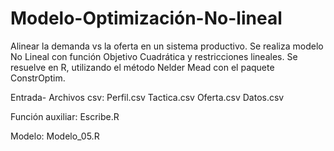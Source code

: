# Modelo-Optimización-No-lineal
Alinear la demanda vs la oferta en un sistema productivo. Se realiza modelo No Lineal con función Objetivo Cuadrática y restricciones lineales. Se resuelve en R, utilizando el método Nelder Mead con el paquete ConstrOptim.

Entrada- Archivos csv:
Perfil.csv
Tactica.csv
Oferta.csv
Datos.csv

Función auxiliar:
Escribe.R

Modelo:
Modelo_05.R
